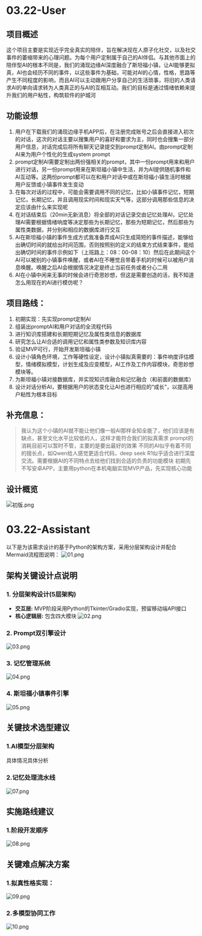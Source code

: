 # 03.22-User
## 项目概述
这个项目主要是实现近乎完全真实的陪伴，旨在解决现在人原子化社交，以及社交事件的萎缩带来的心理问题。为每个用户定制属于自己的AI伴侣。与其他市面上的陪伴型AI的根本不同是，我们的涌现边缘AI深度融合了斯坦福小镇，让AI能够更拟真，AI也会经历不同的事件，以这些事件为基础，可能对AI的心情，性格，思路等产生不同程度的影响，而且AI可以主动跟用户分享自己的生活琐事，将旧的人类请求AI的单向请求转为人类真正的与AI的互相互动。我们的目标是通过情绪依赖来提升我们的用户粘性，构筑软件的护城河
## 功能设想
1. 用户在下载我们的涌现边缘手机APP后，在注册完成账号之后会直接进入初次的对话，这次的对话主要以搜集用户的喜好和要求为主，同时也会搜集一部分用户信息，对话完成后将所有聊天记录提交到prompt定制AI。由prompt定制AI来为用户个性化的生成system prompt
2. prompt定制AI需要定制出两份强相关的prompt，其中一份prompt用来和用户进行对话，另一份prompt用来在斯坦福小镇中生活，并为AI提供随机事件和AI互动等。这两份prompt都可以在和用户对话中或在斯坦福小镇生活时根据用户反馈或小镇事件发生变动
3. 在每次对话的过程中，可能会需要调用不同的记忆，比如小镇事件记忆，短期记忆，长期记忆，并且调用现实时间和现实天气等，这部分调用那些信息的决定应该由什么来实现呢
4. 在对话结束后（20min无新消息）将全部的对话记录交由记忆处理AI，记忆处理AI需要根据情绪响度等决定那些为长期记忆，那些为短期记忆，然后那些为属性类数据，并分别和相应的数据库进行交互
5. Ai在斯坦福小镇的事件生成方式我准备弄成AI只生成简短的事件描述，能够给出确切时间的就给出时间范围，否则按照别的定义的结束方式结束事件，能给出确切时间的事件示例如下（上班路上：08：00-08：10）然后在此期间这个AI可以被别的小镇事件唤醒，或者AI在不睡觉且带着手机的时候可以被用户消息唤醒。唤醒之后AI会根据情况决定是终止当前任务或者分心二用
6. AI在小镇中闲来无事的时候会进行奇思妙想，但这是需要创造的活，我不知道怎么用现在的AI进行模仿呢？
## 项目路线：
1. 初期实现：先实现prompt定制AI
2. 组装出promptAI和用户对话的全流程代码
3. 进行知识库搭建和长期短期记忆及属性类信息的数据库
4. 研究怎么让AI合适的调用记忆和属性类参数及知识库内容
5. 验证MVP可行，开始开发斯坦福小镇
6. 设计小镇角色环境，工作等硬性设定，设计小镇拟真需要的：事件响度评估模型，情绪模拟模型，计划生成及应变模型，AI工作及工作内容模块，奇思妙想模块等。
7. 为斯坦福小镇对接数据库，并实现知识库融合和记忆融合（和前面的数据库）
8. 设计对话分析AI，要根据用户的状态变化让AI也进行相应的“成长”，以提高用户粘性为根本目标
## 补充信息：
> 我认为这个小镇的AI就不能让他们像一般AI那样全知全能了，他们应该是有缺点，甚至文化水平比较低的人，这样才能符合我们的拟真需求
> prompt的消耗目前可以暂时不管，主要的是要出最好的效果
> 不同的AI似乎有着不同的擅长点，如Qwen给人感觉更适合代码，deep seek R1似乎适合进行深度交流。需要根据AI的不同特点去给他们找到合适的负责的功能模块
> 初期先不写安卓APP，主要用python在本机电脑实现MVP产品，先实现核心功能
## 设计概览
![初版.png](img/初版.png)

# 03.22-Assistant
以下是为该需求设计的基于Python的架构方案，采用分层架构设计并配合Mermaid流程图说明：
![01.png](img/0001.png)
## 架构关键设计点说明
### 1. 分层架构设计(5层架构)
- **交互层:** MVP阶段采用Python的Tkinter/Gradio实现，预留移动端API接口
- **核心逻辑层:** 包含四大模块
![02.png](img/0002.png)
### 2. Prompt双引擎设计
![03.png](img/0003.png)
### 3. 记忆管理系统
![04.png](img/0004.png)
### 4. 斯坦福小镇事件引擎
![05.png](img/0005.png)
## 关键技术选型建议
### 1.AI模型分层架构
具体情况具体分析
### 2.记忆处理流水线
![07.png](img/0007.png)
## 实施路线建议
### 1.阶段开发顺序
![08.png](img/0008.png)
## 关键难点解决方案
### 1.拟真性格实现：
![09.png](img/0009.png)
### 2.多模型协同工作
![10.png](img/0010.png)